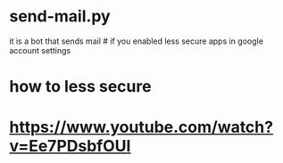 # send-mail.py
it is a bot that sends mail # if you enabled less secure apps in google account settings
# how to less secure
# https://www.youtube.com/watch?v=Ee7PDsbfOUI
